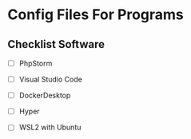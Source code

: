 # Config Files For Programs

## Checklist Software

- [ ] PhpStorm  
- [ ] Visual Studio Code  
- [ ] DockerDesktop
- [ ] Hyper
- [ ] WSL2 with Ubuntu
  
